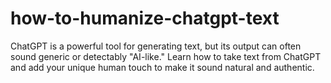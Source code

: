 # how-to-humanize-chatgpt-text
ChatGPT is a powerful tool for generating text, but its output can often sound generic or detectably "AI-like." Learn how to take text from ChatGPT and add your unique human touch to make it sound natural and authentic.
